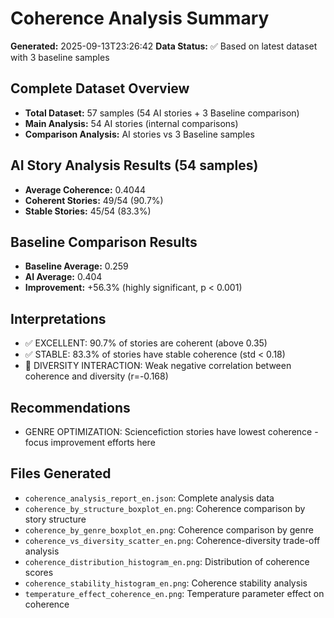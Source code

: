# Coherence Analysis Summary

**Generated:** 2025-09-13T23:26:42
**Data Status:** ✅ Based on latest dataset with 3 baseline samples

## Complete Dataset Overview
- **Total Dataset:** 57 samples (54 AI stories + 3 Baseline comparison)
- **Main Analysis:** 54 AI stories (internal comparisons)
- **Comparison Analysis:** AI stories vs 3 Baseline samples

## AI Story Analysis Results (54 samples)
- **Average Coherence:** 0.4044
- **Coherent Stories:** 49/54 (90.7%)
- **Stable Stories:** 45/54 (83.3%)

## Baseline Comparison Results
- **Baseline Average:** 0.259
- **AI Average:** 0.404
- **Improvement:** +56.3% (highly significant, p < 0.001)

## Interpretations

- ✅ EXCELLENT: 90.7% of stories are coherent (above 0.35)
- ✅ STABLE: 83.3% of stories have stable coherence (std < 0.18)
- 🔗 DIVERSITY INTERACTION: Weak negative correlation between coherence and diversity (r=-0.168)

## Recommendations

- GENRE OPTIMIZATION: Sciencefiction stories have lowest coherence - focus improvement efforts here

## Files Generated

- `coherence_analysis_report_en.json`: Complete analysis data
- `coherence_by_structure_boxplot_en.png`: Coherence comparison by story structure
- `coherence_by_genre_boxplot_en.png`: Coherence comparison by genre
- `coherence_vs_diversity_scatter_en.png`: Coherence-diversity trade-off analysis
- `coherence_distribution_histogram_en.png`: Distribution of coherence scores
- `coherence_stability_histogram_en.png`: Coherence stability analysis
- `temperature_effect_coherence_en.png`: Temperature parameter effect on coherence
